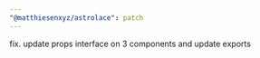 ```yaml
---
"@matthiesenxyz/astrolace": patch
---
```


fix. update props interface on 3 components and update exports
